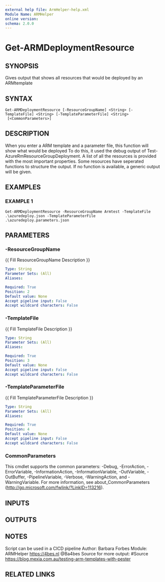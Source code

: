 ```yaml
---
external help file: ArmHelper-help.xml
Module Name: ARMHelper
online version:
schema: 2.0.0
---
```


# Get-ARMDeploymentResource

## SYNOPSIS
Gives output that shows all resources that would be deployed by an ARMtemplate

## SYNTAX

```
Get-ARMDeploymentResource [-ResourceGroupName] <String> [-TemplateFile] <String> [-TemplateParameterFile] <String>
 [<CommonParameters>]
```

## DESCRIPTION
When you enter a ARM template and a parameter file, this function will show what would be deployed
To do this, it used the debug output of Test-AzureRmResourceGroupDeployment.
A list of all the resources is provided with the most important properties.
Some resources have seperated functions to structure the output.
If no function is available, a generic output will be given.

## EXAMPLES

### EXAMPLE 1
```
Get-ARMDeploymentResource -ResourceGroupName Armtest -TemplateFile .\azuredeploy.json -TemplateParameterFile .\azuredeploy.parameters.json
```

## PARAMETERS

### -ResourceGroupName
{{ Fill ResourceGroupName Description }}

```yaml
Type: String
Parameter Sets: (All)
Aliases:

Required: True
Position: 2
Default value: None
Accept pipeline input: False
Accept wildcard characters: False
```

### -TemplateFile
{{ Fill TemplateFile Description }}

```yaml
Type: String
Parameter Sets: (All)
Aliases:

Required: True
Position: 3
Default value: None
Accept pipeline input: False
Accept wildcard characters: False
```

### -TemplateParameterFile
{{ Fill TemplateParameterFile Description }}

```yaml
Type: String
Parameter Sets: (All)
Aliases:

Required: True
Position: 4
Default value: None
Accept pipeline input: False
Accept wildcard characters: False
```

### CommonParameters
This cmdlet supports the common parameters: -Debug, -ErrorAction, -ErrorVariable, -InformationAction, -InformationVariable, -OutVariable, -OutBuffer, -PipelineVariable, -Verbose, -WarningAction, and -WarningVariable. For more information, see about_CommonParameters (http://go.microsoft.com/fwlink/?LinkID=113216).

## INPUTS

## OUTPUTS

## NOTES
Script can be used in a CICD pipeline
Author: Barbara Forbes
Module: ARMHelper
https://4bes.nl
@Ba4bes
Source for more output: #Source https://blog.mexia.com.au/testing-arm-templates-with-pester

## RELATED LINKS
